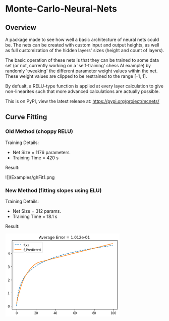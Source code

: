 # Monte-Carlo-Neural-Nets

## Overview

A package made to see how well a basic architecture of neural nets could be. The nets can be created with custom input and output heights, as well as full customization of the hidden layers' sizes (height and count of layers).

The basic operation of these nets is that they can be trained to some data set (or not, currently working on a 'self-training' chess AI example) by randomly 'tweaking' the different parameter weight values within the net. These weight values are clipped to be restrained to the range [-1, 1].

By defualt, a RELU-type function is applied at every layer calculation to give non-linearites such that more advanced calculations are actually possible.

This is on PyPI, view the latest release at:
https://pypi.org/project/mcnets/

## Curve Fitting
### Old Method (choppy RELU)
Training Details:
- Net Size = 1176 parameters
- Training Time = 420 s

Result:

![](Examples/ghFit1.png

### New Method (fitting slopes using ELU)
Training Details:
- Net Size = 312 params.
- Training Time = 18.1 s

Result:

![](Examples/ghFit2a.png)
